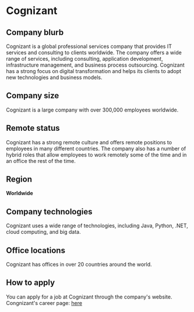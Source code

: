 # Cognizant

## Company blurb

Cognizant is a global professional services company that provides IT services and consulting to clients worldwide. The company offers a wide range of services, including consulting, application development, infrastructure management, and business process outsourcing. Cognizant has a strong focus on digital transformation and helps its clients to adopt new technologies and business models.

## Company size

Cognizant is a large company with over 300,000 employees worldwide.

## Remote status

Cognizant has a strong remote culture and offers remote positions to employees in many different countries. The company also has a number of hybrid roles that allow employees to work remotely some of the time and in an office the rest of the time.

## Region

**Worldwide**

## Company technologies

Cognizant uses a wide range of technologies, including Java, Python, .NET, cloud computing, and big data.

## Office locations

Cognizant has offices in over 20 countries around the world.

## How to apply

You can apply for a job at Cognizant through the company's website.
Congnizant's career page: [here](https://careers.cognizant.com/in/en)
